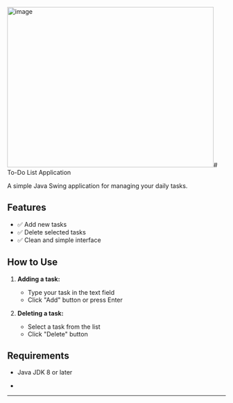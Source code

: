 <img width="476" height="370" alt="image" src="https://github.com/user-attachments/assets/f1814684-aee5-4520-9e12-63a6f500c6e2" /># To-Do List Application

A simple Java Swing application for managing your daily tasks.

## Features

- ✅ Add new tasks
- ✅ Delete selected tasks
- ✅ Clean and simple interface


## How to Use

1. **Adding a task:**
   - Type your task in the text field
   - Click "Add" button or press Enter

2. **Deleting a task:**
   - Select a task from the list
   - Click "Delete" button

## Requirements

- Java JDK 8 or later

- 


---
